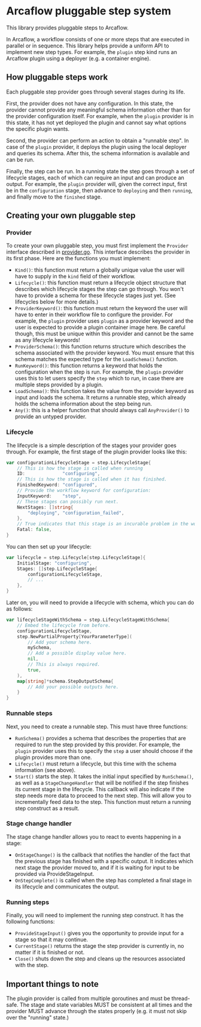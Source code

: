 # Arcaflow pluggable step system

This library provides pluggable steps to Arcaflow.

In Arcaflow, a workflow consists of one or more steps that are executed in parallel or in sequence. This library helps provide a uniform API to implement new step types. For example, the `plugin` step kind runs an Arcaflow plugin using a deployer (e.g. a container engine).

## How pluggable steps work

Each pluggable step provider goes through several stages during its life.

First, the provider does not have any configuration. In this state, the provider cannot provide any meaningful schema information other than for the provider configuration itself. For example, when the `plugin` provider is in this state, it has not yet deployed the plugin and cannot say what options the specific plugin wants.

Second, the provider can perform an action to obtain a "runnable step". In case of the `plugin` provider, it deploys the plugin using the local deployer and queries its schema. After this, the schema information is available and can be run.

Finally, the step can be run. In a running state the step goes through a set of lifecycle stages, each of which can require an input and can produce an output. For example, the `plugin` provider will, given the correct input, first be in the `configuration` stage, then advance to `deploying` and then `running`, and finally move to the `finished` stage.

## Creating your own pluggable step

### Provider

To create your own pluggable step, you must first implement the `Provider` interface described in [provider.go](provider.go). This interface describes the provider in its first phase. Here are the functions you must implement:

- `Kind()`: this function must return a globally unique value the user will have to supply in the `kind` field of their workflow.
- `Lifecycle()`: this function must return a lifecycle object structure that describes which lifecycle stages the step can go through. You won't have to provide a schema for these lifecycle stages just yet. (See lifecycles below for more details.)
- `ProviderKeyword()`: this function must return the keyword the user will have to enter in their workflow file to configure the provider. For example, the `plugin` provider uses `plugin` as a provider keyword and the user is expected to provide a plugin container image here. Be careful though, this must be unique within this provider and cannot be the same as any lifecycle keywords!
- `ProviderSchema()`: this function returns structure which describes the schema associated with the provider keyword. You must ensure that this schema matches the expected type for the `LoadSchema()` function.
- `RunKeyword()`: this function returns a keyword that holds the configuration when the step is run. For example, the `plugin` provider uses this to let users specify the `step` which to run, in case there are multiple steps provided by a plugin.
- `LoadSchema()`: this function takes the value from the provider keyword as input and loads the schema. It returns a runnable step, which already holds the schema information about the step being run.
- `Any()`: this is a helper function that should always call `AnyProvider()` to provide an untyped provider.

### Lifecycle

The lifecycle is a simple description of the stages your provider goes through. For example, the first stage of the plugin provider looks like this:

```go
var configurationLifecycleStage = step.LifecycleStage{
    // This is how the stage is called when running
    ID:              "configuring",
    // This is how the stage is called when it has finished.
    FinishedKeyword: "configured",
    // Provide the workflow keyword for configuration:
    InputKeyword:    "step",
    // These stages can possibly run next.
    NextStages: []string{
        "deploying", "configuration_failed",
    },
    // True indicates that this stage is an incurable problem in the workflow.
    Fatal: false,
}
```

You can then set up your lifecycle:

```go
var lifecycle = step.Lifecycle[step.LifecycleStage]{
    InitialStage: "configuring",
    Stages: []step.LifecycleStage{
        configurationLifecycleStage,
        // ...
    },
}
```

Later on, you will need to provide a lifecycle with schema, which you can do as follows:

```go
var lifecycleStageWithSchema = step.LifecycleStageWithSchema{
    // Embed the lifecycle from before.
    configurationLifecycleStage,
    step.NewPartialProperty[YourParameterType](
        // Add your schema here.
        mySchema,
        // Add a possible display value here.
        nil,
        // This is always required.
        true,
    ),
    map[string]*schema.StepOutputSchema{
        // Add your possible outputs here.
    }
}
```

### Runnable steps

Next, you need to create a runnable step. This must have three functions:

- `RunSchema()` provides a schema that describes the properties that are required to run the step provided by this provider. For example, the `plugin` provider uses this to specify the `step` a user should choose if the plugin provides more than one.
- `Lifecycle()` must return a lifecycle, but this time with the schema information (see above).
- `Start()` starts the step. It takes the initial input specified by `RunSchema()`, as well as a `StageChangeHandler` that will be notified if the step finishes its current stage in the lifecycle. This callback will also indicate if the step needs more data to proceed to the next step. This will allow you to incrementally feed data to the step. This function must return a running step construct as a result.

### Stage change handler

The stage change handler allows you to react to events happening in a stage:

- `OnStageChange()` is the callback that notifies the handler of the fact that the previous stage has finished with a specific output. It indicates which next stage the provider moved to, and if it is waiting for input to be provided via ProvideStageInput.
- `OnStepComplete()` is called when the step has completed a final stage in its lifecycle and communicates the output.

### Running steps

Finally, you will need to implement the running step construct. It has the following functions:

- `ProvideStageInput()` gives you the opportunity to provide input for a stage so that it may continue.
- `CurrentStage()` returns the stage the step provider is currently in, no matter if it is finished or not. 
- `Close()` shuts down the step and cleans up the resources associated with the step.
## Important things to note

The plugin provider is called from multiple goroutines and must be thread-safe. The stage and state variables MUST be consistent at all times and the provider MUST advance through the states properly (e.g. it must not skip over the "running" state.)